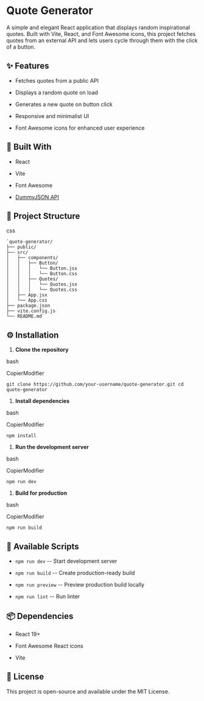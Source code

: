 Quote Generator
===============

A simple and elegant React application that displays random inspirational quotes. Built with Vite, React, and Font Awesome icons, this project fetches quotes from an external API and lets users cycle through them with the click of a button.

✨ Features
----------

-   Fetches quotes from a public API

-   Displays a random quote on load

-   Generates a new quote on button click

-   Responsive and minimalist UI

-   Font Awesome icons for enhanced user experience


🧱 Built With
-------------

-   React

-   Vite

-   Font Awesome

-   [DummyJSON API](https://dummyjson.com/quotes)

📁 Project Structure
--------------------

css

```
`quote-generator/
├── public/
├── src/
│   ├── components/
│   │   ├── Button/
│   │   │   └── Button.jsx
│   │   │   └── Button.css
│   │   ├── Quotes/
│   │   │   └── Quotes.jsx
│   │   │   └── Quotes.css
│   ├── App.jsx
│   └── App.css
├── package.json
├── vite.config.js
└── README.md`
```
⚙️ Installation
---------------

1.  **Clone the repository**

bash

CopierModifier

`git clone https://github.com/your-username/quote-generator.git
cd quote-generator`

1.  **Install dependencies**

bash

CopierModifier

`npm install`

1.  **Run the development server**

bash

CopierModifier

`npm run dev`

1.  **Build for production**

bash

CopierModifier

`npm run build`

🧪 Available Scripts
--------------------

-   `npm run dev` -- Start development server

-   `npm run build` -- Create production-ready build

-   `npm run preview` -- Preview production build locally

-   `npm run lint` -- Run linter

📦 Dependencies
---------------

-   React 19+

-   Font Awesome React icons

-   Vite

📜 License
----------

This project is open-source and available under the MIT License.
